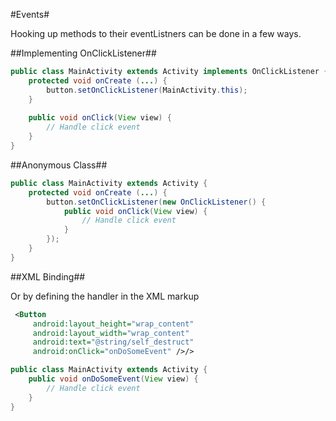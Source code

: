 #Events#

Hooking up methods to their eventListners can be done in a few ways.

##Implementing OnClickListener##

```java
public class MainActivity extends Activity implements OnClickListener {
    protected void onCreate (...) {
    	button.setOnClickListener(MainActivity.this);
    }
    
    public void onClick(View view) {
    	// Handle click event
    }
}
```

##Anonymous Class##

```java
public class MainActivity extends Activity {
    protected void onCreate (...) {
    	button.setOnClickListener(new OnClickListener() {
            public void onClick(View view) {
                // Handle click event
            }
        });
    }
}
```

##XML Binding##

Or by defining the handler in the XML markup

```xml
 <Button
     android:layout_height="wrap_content"
     android:layout_width="wrap_content"
     android:text="@string/self_destruct"
     android:onClick="onDoSomeEvent" />/>
```

```java
public class MainActivity extends Activity {
    public void onDoSomeEvent(View view) {
    	// Handle click event
    }
}
```